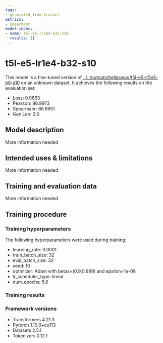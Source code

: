 ```yaml
---
tags:
- generated_from_trainer
metrics:
- spearmanr
model-index:
- name: t5l-e5-lr1e4-b32-s10
  results: []
---
```


<!-- This model card has been generated automatically according to the information the Trainer had access to. You
should probably proofread and complete it, then remove this comment. -->

# t5l-e5-lr1e4-b32-s10

This model is a fine-tuned version of [../../outputs/hellaswag/t5l-e5-lr5e5-b8-s10](https://huggingface.co/../../outputs/hellaswag/t5l-e5-lr5e5-b8-s10) on an unknown dataset.
It achieves the following results on the evaluation set:
- Loss: 0.9663
- Pearson: 86.9973
- Spearmanr: 86.6951
- Gen Len: 3.0

## Model description

More information needed

## Intended uses & limitations

More information needed

## Training and evaluation data

More information needed

## Training procedure

### Training hyperparameters

The following hyperparameters were used during training:
- learning_rate: 0.0001
- train_batch_size: 32
- eval_batch_size: 32
- seed: 10
- optimizer: Adam with betas=(0.9,0.999) and epsilon=1e-08
- lr_scheduler_type: linear
- num_epochs: 5.0

### Training results



### Framework versions

- Transformers 4.21.3
- Pytorch 1.10.0+cu113
- Datasets 2.5.1
- Tokenizers 0.12.1
